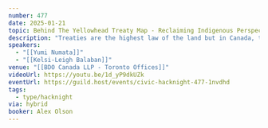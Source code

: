 ```yaml
---
number: 477
date: 2025-01-21
topic: Behind The Yellowhead Treaty Map - Reclaiming Indigenous Perspectives on Treaties in Canada
description: "Treaties are the highest law of the land but in Canada, their histories are often erased or mal-interpreted in order to facilitate the ongoing material dispossession of Indigenous peoples.\nThe Yellowhead Treaty Map is an intervention, an accessible introduction to Indigenous perspectives on treaties, illuminating real and often obscured obligations and relationalities in Canada.\nJoin two Treaty Map producers for a short presentation on how and why the map was conceptualized and developed.\nhttps://treatymap.yellowheadinstitute.org/map/ \nhttps://yellowheadinstitute.org"
speakers:
  - "[[Yumi Numata]]"
  - "[[Kelsi-Leigh Balaban]]"
venue: "[[BDO Canada LLP - Toronto Offices]]"
videoUrl: https://youtu.be/1d_yP9dkUZk
eventUrl: https://guild.host/events/civic-hacknight-477-1nvdhd
tags:
  - type/hacknight
via: hybrid
booker: Alex Olson
---
```

